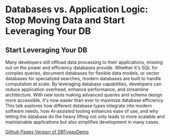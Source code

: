 # Databases vs. Application Logic: Stop Moving Data and Start Leveraging Your DB
## Start Leveraging Your DB
Many developers still offload data processing to their applications, missing out on the power and efficiency databases provide. Whether it's SQL for complex queries, document databases for flexible data models, or vector databases for specialized searches, modern databases are built to handle computation at scale. By leveraging database capabilities, developers can reduce application overhead, enhance performance, and streamline architecture. With new tools making advanced queries and schema design more accessible, it's now easier than ever to maximize database efficiency. This talk explores how different database types integrate into modern software needs, how AI-assisted tooling enhances ease of use, and why letting the database do the heavy lifting not only leads to more scalable and maintainable applications but also simplifies development in many cases.

[Github Pages Version of DBTypesDemo](https://glcapps.github.io/DBTypesDemo/)